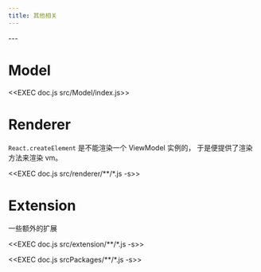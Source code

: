 ```yaml
---
title: 其他相关
---
```


<toc>
---

# Model

<<EXEC doc.js  src/Model/index.js>>

# Renderer
`React.createElement` 是不能渲染一个 ViewModel 实例的，
于是便提供了渲染方法来渲染 vm。

<<EXEC doc.js  src/renderer/**/*.js -s>>

# Extension
一些额外的扩展

<<EXEC doc.js  src/extension/**/*.js -s>>

<<EXEC doc.js  srcPackages/**/*.js -s>>
